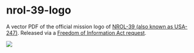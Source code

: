 # nrol-39-logo

A vector PDF of the official mission logo of [NROL-39 (also known as USA-247)](https://en.wikipedia.org/wiki/USA-247). Released via a [Freedom of Information Act request](https://www.muckrock.com/foi/united-states-of-america-10/nrol-39-mission-logo-78740/).

![](nrol_39.png)
